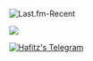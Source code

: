 <p align="left">
  <img src="https://lastfm-recently-played.vercel.app/api?user=Hafitz&count=3&width=490" alt="Last.fm-Recent" /></a>
</p>

<p align="left"><a href="https://github.com/breakdowns"><img src="https://github-readme-stats.vercel.app/api?username=breakdowns&&show_icons=true&line_height=27&count_private=true&title_color=ffffff&text_color=c9cacc&icon_color=2bbc8a&bg_color=1d1f21"></a></p>

<a href="https://t.me/hafitzXD">
  <img alt="Hafitz's Telegram" src="https://img.shields.io/badge/Telegram-2CA5E0?style=social&logo=telegram&logoColor=white&label=@hafitzXD" />
</a>
